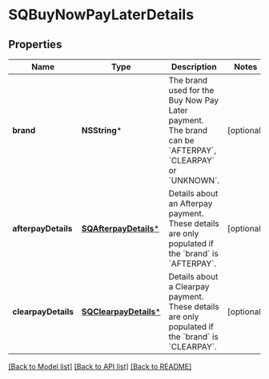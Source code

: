 # SQBuyNowPayLaterDetails

## Properties
Name | Type | Description | Notes
------------ | ------------- | ------------- | -------------
**brand** | **NSString*** | The brand used for the Buy Now Pay Later payment. The brand can be &#x60;AFTERPAY&#x60;, &#x60;CLEARPAY&#x60; or &#x60;UNKNOWN&#x60;. | [optional] 
**afterpayDetails** | [**SQAfterpayDetails***](SQAfterpayDetails.md) | Details about an Afterpay payment. These details are only populated if the &#x60;brand&#x60; is &#x60;AFTERPAY&#x60;. | [optional] 
**clearpayDetails** | [**SQClearpayDetails***](SQClearpayDetails.md) | Details about a Clearpay payment. These details are only populated if the &#x60;brand&#x60; is &#x60;CLEARPAY&#x60;. | [optional] 

[[Back to Model list]](../README.md#documentation-for-models) [[Back to API list]](../README.md#documentation-for-api-endpoints) [[Back to README]](../README.md)


